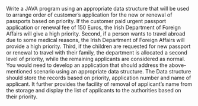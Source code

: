 Write a JAVA program using an appropriate data structure that will be used to arrange order of customer’s application for the new or renewal of passports based on priority. If the customer paid urgent passport application or renewal fee of 150 Euros, the Irish Department of Foreign Affairs will give a high priority. Second, if a person wants to travel abroad due to some medical reasons, the Irish Department of Foreign Affairs will provide a high priority. Third, if the children are requested for new passport or renewal to travel with their family, the department is allocated a second level of priority, while the remaining applicants are considered as normal. You would need to develop an application that should address the above-mentioned scenario using an appropriate data structure. The Data structure should store the records based on priority, application number and name of applicant. It further provides the facility of removal of applicant’s name from the storage and display the list of applicants to the authorities based on their priority.
